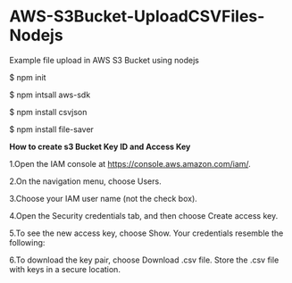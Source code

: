 # AWS-S3Bucket-UploadCSVFiles-Nodejs
Example file upload in AWS S3 Bucket using nodejs


$ npm init

$ npm intsall aws-sdk

$ npm install csvjson

$ npm install file-saver

<b>How to create s3 Bucket Key ID and Access Key</b>

1.Open the IAM console at https://console.aws.amazon.com/iam/.

2.On the navigation menu, choose Users.

3.Choose your IAM user name (not the check box).

4.Open the Security credentials tab, and then choose Create access key.

5.To see the new access key, choose Show. Your credentials resemble the following:


6.To download the key pair, choose Download .csv file. Store the .csv file with keys in a secure location.


